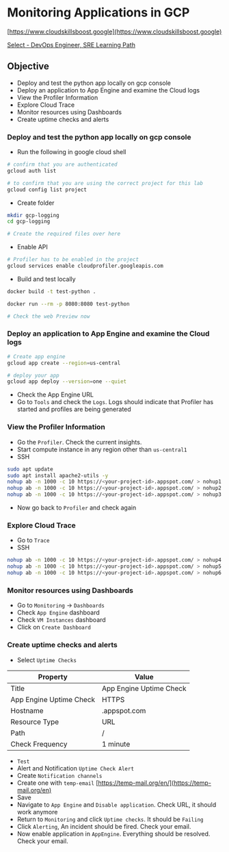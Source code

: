 # Monitoring Applications in GCP

[https://www.cloudskillsboost.google](https://www.cloudskillsboost.google)

[Select - DevOps Engineer, SRE Learning Path](https://www.cloudskillsboost.google/paths)

## Objective

- Deploy and test the python app locally on gcp console 
- Deploy an application to App Engine and examine the Cloud logs
- View the Profiler Information
- Explore Cloud Trace
- Monitor resources using Dashboards
- Create uptime checks and alerts

### Deploy and test the python app locally on gcp console


- Run the following in google cloud shell

```bash
# confirm that you are authenticated
gcloud auth list

# to confirm that you are using the correct project for this lab
gcloud config list project
```

- Create folder

```bash
mkdir gcp-logging
cd gcp-logging

# Create the required files over here 
```

- Enable API

```bash
# Profiler has to be enabled in the project
gcloud services enable cloudprofiler.googleapis.com
```

- Build and test locally

```bash
docker build -t test-python .

docker run --rm -p 8080:8080 test-python

# Check the web Preview now
```


### Deploy an application to App Engine and examine the Cloud logs


```bash
# Create app engine
gcloud app create --region=us-central

# deploy your app
gcloud app deploy --version=one --quiet
```

- Check the App Engine URL
- Go to `Tools` and check the `Logs`. Logs should indicate that Profiler has started and profiles are being generated


### View the Profiler Information

- Go the `Profiler`. Check the current insights.
- Start compute instance in any region other than `us-central1`
- SSH

```bash
sudo apt update
sudo apt install apache2-utils -y
nohup ab -n 1000 -c 10 https://<your-project-id>.appspot.com/ > nohup1.out &
nohup ab -n 1000 -c 10 https://<your-project-id>.appspot.com/ > nohup2.out &
nohup ab -n 1000 -c 10 https://<your-project-id>.appspot.com/ > nohup3.out &
```

- Now go back to `Profiler` and check again

### Explore Cloud Trace

- Go to `Trace`
- SSH

```bash
nohup ab -n 1000 -c 10 https://<your-project-id>.appspot.com/ > nohup4.out &
nohup ab -n 1000 -c 10 https://<your-project-id>.appspot.com/ > nohup5.out &
nohup ab -n 1000 -c 10 https://<your-project-id>.appspot.com/ > nohup6.out &
```

### Monitor resources using Dashboards

- Go to `Monitoring` -> `Dashboards`
- Check `App Engine` dashboard
- Check `VM Instances` dashboard
- Click on `Create Dashboard`

### Create uptime checks and alerts

- Select `Uptime Checks`

| Property                | Value                         |
|-------------------------|-------------------------------|
| Title                   | App Engine Uptime Check       |
| App Engine Uptime Check | HTTPS                         |
| Hostname                | <your-project-id>.appspot.com |
| Resource Type           | URL                           |
| Path                    | /                             |
| Check Frequency         | 1 minute                      |


- `Test`
- Alert and Notification `Uptime Check Alert`
- Create `Notification channels`
- Create one with `temp-email` [https://temp-mail.org/en/](https://temp-mail.org/en)
- Save
- Navigate to `App Engine` and `Disable application`. Check URL, it should work anymore
- Return to `Monitoring` and click `Uptime checks`. It should be `Failing`
- Click `Alerting`, An incident should be fired. Check your email.
- Now enable application in `AppEngine`. Everything should be resolved. Check your email.